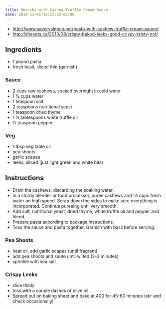 ```yaml
---
title: Gnocchi with Cashew Truffle Cream Sauce
date: 2019-11-01T16:21:22-05:00
---
```




- http://www.savorysimple.net/pasta-with-cashew-truffle-cream-sauce/
- http://sheeats.ca/2013/08/crispy-baked-leeks-good-crispy-kristy-not/

## Ingredients
- 1 pound pasta
- fresh basil, sliced thin (garnish)

### Sauce
- 2 cups raw cashews, soaked overnight in cold water
- 1 1⁄2 cups water
- 1 teaspoon salt
- 2 teaspoons nutritional yeast
- 1 teaspoon dried thyme
- 1 1⁄2 tablespoons white truffle oil
- 1⁄2 teaspoon pepper

### Veg
- 1 tbsp vegitable oil
- pea shoots
- garlic scapes
- leeks, sliced (just light green and white bits)

## Instructions
- Drain the cashews, discarding the soaking water.
- In a sturdy blender or food processor, puree cashews and 11⁄2 cups fresh water on high speed. Scrap down the
  sides to make sure everything is incorporated. Continue pureeing until very smooth.
- Add salt, nutritional yeast, dried thyme, white truffle oil and pepper and blend.
- Prepare pasta according to package instructions.
- Toss the sauce and pasta together. Garnish with basil before serving.

### Pea Shoots
- heat oil, add garlic scapes (until fragrant)
- add pea shoots and saute until wilted (2-3 minutes)
- sprinkle with sea salt

### Crispy Leeks
- slice thinly
- toss with a couple dashes of olive oil
- Spread out on baking sheet and bake at 400 for 45-60 minutes (stir and check occasionally)

